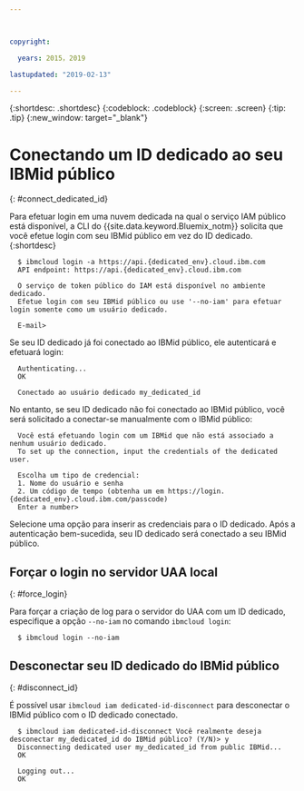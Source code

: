 ```yaml
---



copyright:

  years: 2015，2019

lastupdated: "2019-02-13"

---
```


{:shortdesc: .shortdesc}
{:codeblock: .codeblock}
{:screen: .screen}
{:tip: .tip}
{:new_window: target="_blank"}

# Conectando um ID dedicado ao seu IBMid público
{: #connect_dedicated_id}

Para efetuar login em uma nuvem dedicada na qual o serviço IAM público está disponível, a CLI do {{site.data.keyword.Bluemix_notm}} solicita que você efetue login com seu IBMid público em vez do ID dedicado.
{:shortdesc}

```
  $ ibmcloud login -a https://api.{dedicated_env}.cloud.ibm.com
  API endpoint: https://api.{dedicated_env}.cloud.ibm.com

  O serviço de token público do IAM está disponível no ambiente dedicado.
  Efetue login com seu IBMid público ou use '--no-iam' para efetuar login somente como um usuário dedicado.

  E-mail>
```

Se seu ID dedicado já foi conectado ao IBMid público, ele autenticará e efetuará login:

```
  Authenticating...
  OK

  Conectado ao usuário dedicado my_dedicated_id
```

No entanto, se seu ID dedicado não foi conectado ao IBMid público, você será solicitado a conectar-se manualmente com o IBMid público:

```
  Você está efetuando login com um IBMid que não está associado a nenhum usuário dedicado.
  To set up the connection, input the credentials of the dedicated user.

  Escolha um tipo de credencial:
  1. Nome do usuário e senha
  2. Um código de tempo (obtenha um em https://login.{dedicated_env}.cloud.ibm.com/passcode)
  Enter a number>
```

Selecione uma opção para inserir as credenciais para o ID dedicado. Após a autenticação bem-sucedida, seu ID dedicado será conectado a seu IBMid público.

## Forçar o login no servidor UAA local
{: #force_login}

Para forçar a criação de log para o servidor do UAA com um ID dedicado, especifique a opção `--no-iam` no comando `ibmcloud login`:

```
  $ ibmcloud login --no-iam
```

## Desconectar seu ID dedicado do IBMid público 
{: #disconnect_id}

É possível usar `ibmcloud iam dedicated-id-disconnect` para desconectar o IBMid público com o ID dedicado conectado.

```
  $ ibmcloud iam dedicated-id-disconnect Você realmente deseja desconectar my_dedicated_id do IBMid público? (Y/N)> y
  Disconnecting dedicated user my_dedicated_id from public IBMid...
  OK

  Logging out...
  OK
```
